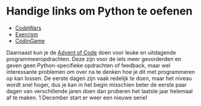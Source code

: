 # Handige links om Python te oefenen

- [CodeWars](https://www.codewars.com/join?language=python)
- [Exercism](https://exercism.org/tracks/python)
- [CodinGame](https://www.codingame.com/ide/puzzle/onboarding)

Daarnaast kun je de [Advent of Code](https://adventofcode.com/) doen voor leuke en uitdagende programmeeropdrachten. Deze zijn voor de iets meer gevorderden en geven geen Python-specifieke opdrachten of feedback, maar wel interessante problemen om over na te denken hoe je dit met programmeren op kan lossen. De eerste dagen zijn vaak redelijk te doen, maar het niveau wordt snel hoger, dus je kan in het begin misschien beter de eerste paar dagen van verschillende jaren doen dan proberen het laatste jaar helemaal af te maken. 1 December start er weer een nieuwe serie!

